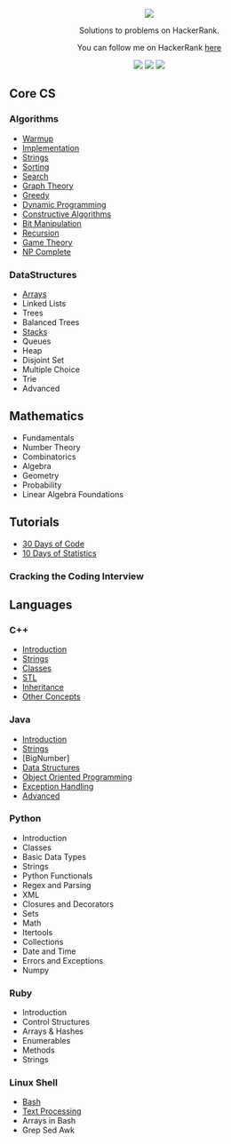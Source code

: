 <p align="center">
	<a href="https://www.hackerrank.com/mokit_hossain201">
		<img src="https://cloud.githubusercontent.com/assets/19765741/25342064/d17a563c-28d8-11e7-83fc-763d4ab4820a.jpg">
	</a>
</p>
<p align="center">
    Solutions to problems on HackerRank.
</p>
<p align="center">
	You can follow me on HackerRank <a href="https://www.hackerrank.com/mokit_hossain201">here</a>
</p>
<p align="center">
	<img src="https://img.shields.io/badge/Problems%20Solved-000-brightgreen.svg">
	<img src="https://img.shields.io/badge/Language-C/C++/Java/Bash-blue.svg">
	<img src="https://img.shields.io/badge/Latest%20Update-19/06/2017-brightgreen.svg">
</p>





## Core CS
### Algorithms
- [Warmup](https://github.com/MrinmoiHossain/HackerRank/tree/master/Algorithms/Warmup)
- [Implementation](https://github.com/MrinmoiHossain/HackerRank/tree/master/Algorithms/Implementation)
- [Strings](https://github.com/MrinmoiHossain/HackerRank/tree/master/Algorithms/Strings)
- [Sorting](https://github.com/MrinmoiHossain/HackerRank/tree/master/Algorithms/Sorting)
- [Search](https://github.com/MrinmoiHossain/HackerRank/tree/master/Algorithms/Search)
- [Graph Theory]()
- [Greedy]()
- [Dynamic Programming]()
- [Constructive Algorithms]()
- [Bit Manipulation]()
- [Recursion]()
- [Game Theory]()
- [NP Complete]()



### DataStructures
- [Arrays](https://github.com/MrinmoiHossain/HackerRank/tree/master/Data%20Structures/Arrays)
- Linked Lists
- Trees
- Balanced Trees
- [Stacks](https://github.com/MrinmoiHossain/HackerRank/tree/master/Data%20Structures/Stacks)
- Queues
- Heap
- Disjoint Set
- Multiple Choice
- Trie
- Advanced


## Mathematics
- Fundamentals
- Number Theory
- Combinatorics
- Algebra
- Geometry
- Probability
- Linear Algebra Foundations


## Tutorials
- [30 Days of Code](https://github.com/MrinmoiHossain/HackerRank/tree/master/30%20Days%20of%20Code%20Challenges)
- [10 Days of Statistics](https://github.com/MrinmoiHossain/HackerRank/tree/master/10%20Days%20of%20Statistics)
### Cracking the Coding Interview


## Languages
### C++
- [Introduction](https://github.com/MrinmoiHossain/HackerRank/tree/master/C%2B%2B/Introduction)
- [Strings](https://github.com/MrinmoiHossain/HackerRank/tree/master/C%2B%2B/Strings)
- [Classes](https://github.com/MrinmoiHossain/HackerRank/tree/master/C%2B%2B/Classes)
- [STL](https://github.com/MrinmoiHossain/HackerRank/tree/master/C%2B%2B/STL)
- [Inheritance](https://github.com/MrinmoiHossain/HackerRank/tree/master/C%2B%2B/Inheritance)
- [Other Concepts](https://github.com/MrinmoiHossain/HackerRank/tree/master/C%2B%2B/Other%20Concepts)
### Java 
- [Introduction](https://github.com/MrinmoiHossain/HackerRank/tree/master/Java/Introduction)
- [Strings](https://github.com/MrinmoiHossain/HackerRank/tree/master/Java/Strings)
- [BigNumber]
- [Data Structures]()
- [Object Oriented Programming]()
- [Exception Handling]()
- [Advanced]()
### Python
- Introduction
- Classes
- Basic Data Types
- Strings
- Python Functionals
- Regex and Parsing
- XML
- Closures and Decorators
- Sets
- Math
- Itertools
- Collections
- Date and Time
- Errors and Exceptions
- Numpy
### Ruby
- Introduction
- Control Structures
- Arrays & Hashes
- Enumerables
- Methods
- Strings
### Linux Shell
- [Bash](https://github.com/MrinmoiHossain/HackerRank/tree/master/Linux%20Shell/Bash)
- [Text Processing](https://github.com/MrinmoiHossain/HackerRank/tree/master/Linux%20Shell/Text%20Processing)
- Arrays in Bash
- Grep Sed Awk
